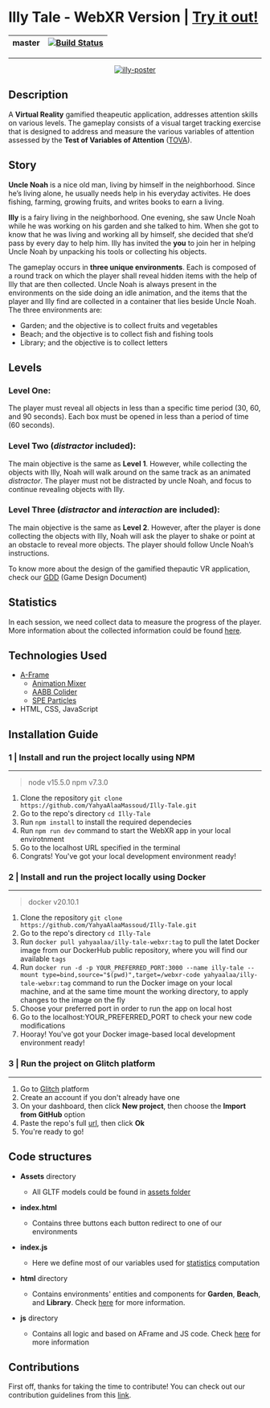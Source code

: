 
# Illy Tale - WebXR Version | [Try it out!](https://bit.ly/2LiIM22) 

| master 	| [![Build Status](https://travis-ci.com/YahyaAlaaMassoud/Elly-Tale.svg?token=PBt8ZGdgcipxYrxdNZTr&branch=master)](https://travis-ci.com/YahyaAlaaMassoud/Elly-Tale) 	|
|-	|-	|
___

<p align="center">
<a href="https://giphy.com/"><img src="https://media.giphy.com/media/sPLvCsgHmeRORpXqEB/giphy.gif" alt="illy-poster" border="0"></a>
</p>

## Description
 
A **Virtual Reality** gamified theapeutic application, addresses attention skills on various levels. The gameplay consists of a visual target tracking exercise that is designed to address and measure the various variables of attention assessed by the **Test of Variables of Attention** ([TOVA](https://www.tovatest.com/)).

## Story
**Uncle Noah** is a nice old man, living by himself in the neighborhood. Since he’s living alone, he usually needs help in his everyday activites. He does fishing, farming, growing fruits, and writes books to earn a living. 

**Illy** is a fairy living in the neighborhood. One evening, she saw Uncle Noah while he was working on his garden and she talked to him. When she got to know that he was living and working all by himself, she decided that she’d pass by every day to help him. Illy has invited the **you** to join her in helping Uncle Noah by unpacking his tools or collecting his objects.

The gameplay occurs in **three unique environments**. Each is composed of a round track on which the player shall reveal hidden items with the help of Illy that are then collected. Uncle Noah is always present in the environments on the side doing an idle animation, and the items that the player and Illy find are collected in a container that lies beside Uncle Noah.
The three environments are: 

 - Garden; and the objective is to collect fruits and vegetables
 - Beach; and the objective is to collect fish and fishing tools
 - Library; and the objective is to collect letters

## Levels
###  Level One: 
The player must reveal all objects in less than a specific time period (30, 60, and 90 seconds). Each box must be opened in less than a period of time (60 seconds).
 
###  Level Two (*distractor* included):
The main objective is the same as **Level 1**. However, while collecting the objects with Illy, Noah will walk around on the same track as an animated *distractor*. The player must not be distracted by uncle Noah, and focus to continue revealing objects with Illy.
 
 
 ###	Level Three (*distractor* and *interaction* are included):
The main objective is the same as **Level 2**. However, after the player is done collecting the objects with Illy, Noah will ask the player to shake or point at an obstacle to reveal more objects. The player should follow Uncle Noah’s instructions.
 
To know more about the design of the gamified thepautic VR application, check our [GDD](https://drive.google.com/file/d/1Bl0U1to2vOZ4wd83phxHcwpTrgiWfMjf/view?usp=sharing) (Game Design Document)

##  Statistics
 In each session, we need collect data to measure the progress of the player. More information about the collected information could be found [here](https://docs.google.com/document/d/1hfb-5QqN-BFjP4_b4bqCiUYKa5b7ye6Q0TGulNYexKg/edit?usp=sharing).

## Technologies Used

 - [A-Frame](https://aframe.io/)
	 - [Animation Mixer](https://www.8thwall.com/8thwall/animation-mixer-aframe)
	 - [AABB Colider](https://github.com/supermedium/superframe/tree/master/components/aabb-collider/)
	 - [SPE Particles](https://github.com/harlyq/aframe-spe-particles-component)
 - HTML, CSS, JavaScript

## Installation Guide

### 1 | Install and run the project locally using NPM
---

> node v15.5.0
> npm v7.3.0

 1. Clone the repository `git clone https://github.com/YahyaAlaaMassoud/Illy-Tale.git`
 2. Go to the repo's directory `cd Illy-Tale`
 3. Run `npm install` to install the required dependecies
 4. Run `npm run dev` command to start the WebXR app in your local envirotnment
 5. Go to the localhost URL specified in the terminal
 6. Congrats! You've got your local development environment ready!

### 2 | Install and run the project locally using Docker
---

> docker v20.10.1

 1. Clone the repository 
`git clone https://github.com/YahyaAlaaMassoud/Illy-Tale.git`
 2. Go to the repo's directory 
`cd Illy-Tale`
 3. Run `docker pull yahyaalaa/illy-tale-webxr:tag` to pull the latet Docker image from our DockerHub public repository, where you will find our available `tags`
 4. Run `docker run -d -p YOUR_PREFERRED_PORT:3000 --name illy-tale --mount type=bind,source="$(pwd)",target=/webxr-code yahyaalaa/illy-tale-webxr:tag` command to run the Docker image on your local machine, and at the same time mount the working directory, to apply changes to the image on the fly
 5. Choose your preferred port in order to run the app on local host
 6. Go to the localhost:YOUR_PREFERRED_PORT to check your new code modifications
 7. Hooray! You've got your Docker image-based local development environment ready!

### 3 | Run the project on Glitch platform
---
 1. Go to [Glitch](https://glitch.com/) platform
 2. Create an account if you don't already have one
 3. On your dashboard, then click **New project**, then choose the **Import from GitHub** option
 4. Paste the repo's full [url](https://github.com/vrapeutic/AFrame.git), then click **Ok**
 5. You're ready to go!

## Code structures

*  **Assets** directory

	* All GLTF models could be found in [assets folder](https://glitch.com/edit/#!/truth-elated-ocicat?path=assets%3A1%3A0)

* **index.html**

	* Contains three buttons each button redirect to one of our environments

* **index.js**

	* Here we define most of our variables used for [statistics](#Statistics) computation

* **html** directory

	* Contains environments' entities and components for **Garden**, **Beach**, and **Library**. Check [here](https://github.com/YahyaAlaaMassoud/Illy-Tale/blob/master/html/README.md) for more information.
* **js** directory
	* Contains all logic and based on AFrame and JS code. Check [here](https://github.com/YahyaAlaaMassoud/Illy-Tale/blob/master/js/README.md) for more information

## Contributions
First off, thanks for taking the time to contribute! You can check out our contribution guidelines from this [link](https://github.com/YahyaAlaaMassoud/Illy-Tale/blob/master/CONTRIBUTING.md).
